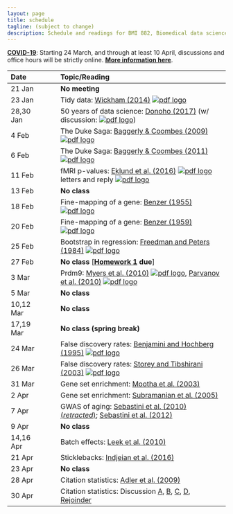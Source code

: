 ```yaml
---
layout: page
title: schedule
tagline: (subject to change)
description: Schedule and readings for BMI 882, Biomedical data science scholarly literature
---
```


**[COVID-19](https://covid19.wisc.edu)**: Starting 24 March, and through at least 10 April,
discussions and office hours will be strictly online. [**More information here**](online.html).

| Date    | &nbsp;&nbsp;&nbsp;&nbsp;   | Topic/Reading  |
| :------ | -- | :----- |
| 21 Jan      |    | **No meeting** |
| 23 Jan      |    | Tidy data: [Wickham (2014)](https://doi.org/10.18637/jss.v059.i10) [![pdf logo](https://kbroman.org/pages/icons16/pdf-icon.png)](https://www.jstatsoft.org/index.php/jss/article/view/v059i10/v59i10.pdf) |
| 28,30 Jan   |    | 50 years of data science: [Donoho (2017)](https://doi.org/10.1080/10618600.2017.1384734) (w/ discussion: [![pdf logo](https://kbroman.org/pages/icons16/pdf-icon.png)](https://www.biostat.wisc.edu/~kbroman/blog/50_years_datasci_with_disc.pdf))
| 4 Feb       |    | The Duke Saga: [Baggerly & Coombes (2009)](https://projecteuclid.org/euclid.aoas/1267453942) [![pdf logo](https://kbroman.org/pages/icons16/pdf-icon.png)](https://projecteuclid.org/download/pdfview_1/euclid.aoas/1267453942)
| 6 Feb       |    | The Duke Saga: [Baggerly & Coombes (2011)](https://academic.oup.com/clinchem/article/57/5/688/5621016) [![pdf logo](https://kbroman.org/pages/icons16/pdf-icon.png)](https://academic.oup.com/clinchem/article-pdf/57/5/688/31736129/clinchem0688.pdf)
| 11 Feb      |    | fMRI p-values: [Eklund et al. (2016)](https://doi.org/10.1073/pnas.1602413113) [![pdf logo](https://kbroman.org/pages/icons16/pdf-icon.png)](https://www.pnas.org/content/pnas/113/28/7900.full.pdf) letters and reply [![pdf logo](https://kbroman.org/pages/icons16/pdf-icon.png)](assets/eklund_disc.pdf)
| 13 Feb      |    | **No class**
| 18 Feb      |    | Fine-mapping of a gene: [Benzer (1955)](https://doi.org/10.1073/pnas.41.6.344) [![pdf logo](https://kbroman.org/pages/icons16/pdf-icon.png)](https://www.pnas.org/content/pnas/41/6/344.full.pdf)
| 20 Feb      |    | Fine-mapping of a gene: [Benzer (1959)](https://doi.org/10.1073/pnas.45.11.1607) [![pdf logo](https://kbroman.org/pages/icons16/pdf-icon.png)](https://www.pnas.org/content/pnas/45/11/1607.full.pdf)
| 25 Feb      |    | Bootstrap in regression: [Freedman and Peters (1984)](https://www.jstor.org/stable/2288341) [![pdf logo](https://kbroman.org/pages/icons16/pdf-icon.png)](assets/freedman_peters_1984.pdf)
| 27 Feb      |    | **No class** \[**[Homework 1](hw1.html) due**\]
| 3 Mar       |    | Prdm9: [Myers et al. (2010)](https://doi.org/10.1126/science.1182363) [![pdf logo](https://kbroman.org/pages/icons16/pdf-icon.png)](https://science.sciencemag.org/content/327/5967/876.full.pdf), [Parvanov et al. (2010)](https://doi.org/10.1126/science.1181495) [![pdf logo](https://kbroman.org/pages/icons16/pdf-icon.png)](https://science.sciencemag.org/content/sci/327/5967/835.full.pdf)
| 5 Mar       |    | **No class**
| 10,12 Mar   |    | **No class** |
| 17,19 Mar   |    | **No class (spring break)** |
| 24 Mar      |    | False discovery rates: [Benjamini and Hochberg (1995)](https://doi.org/10.1111/j.2517-6161.1995.tb02031.x) [![pdf logo](https://kbroman.org/pages/icons16/pdf-icon.png)](http://bit.ly/32ovGFh)
| 26 Mar      |    | False discovery rates: [Storey and Tibshirani (2003)](https://doi.org/10.1073/pnas.1530509100) [![pdf logo](https://kbroman.org/pages/icons16/pdf-icon.png)](https://www.pnas.org/content/pnas/100/16/9440.full.pdf)
| 31 Mar      |    | Gene set enrichment: [Mootha et al. (2003)](https://doi.org/10.1038/ng1180)
| 2 Apr      |    | Gene set enrichment: [Subramanian et al. (2005)](https://doi.org/10.1073/pnas.0506580102)
| 7 Apr      |    | GWAS of aging: [Sebastini et al. (2010) (_retracted_)](https://doi.org/10.1126/science.1190532); [Sebastini et al. (2012)](https://doi.org/10.1371/journal.pone.0029848)
| 9 Apr       |    | **No class**
| 14,16 Apr   |    | Batch effects: [Leek et al. (2010)](https://doi.org/10.1038/nrg2825)
| 21 Apr      |    | Sticklebacks: [Indjeian et al. (2016)](https://doi.org/10.1016/j.cell.2015.12.007)
| 23 Apr      |    | **No class**
| 28 Apr      |    | Citation statistics: [Adler et al. (2009)](https://projecteuclid.org/euclid.ss/1255009002)
| 30 Apr      |    | Citation statistics: Discussion [A](https://doi.org/10.1214/09-STS285A), [B](https://doi.org/10.1214/09-STS285B), [C](https://doi.org/10.1214/09-STS285C), [D](https://doi.org/10.1214/09-STS285D), [Rejoinder](https://doi.org/10.1214/09-STS285REJ)
